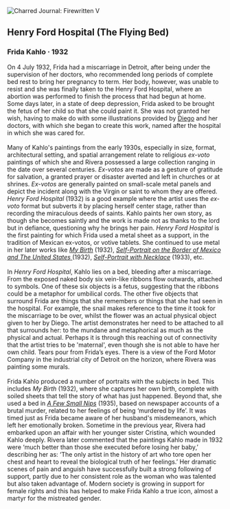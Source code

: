 <div class="artwork-of-the-day">
  <div class="container">
    <div class="img-wrapper">
      <img
        src="https://uploads7.wikiart.org/images/magdalena-carmen-frieda-kahlo-y-calderón-de-rivera/henry-ford-hospital-the-flying-bed-1932.jpg!Large.jpg"
        alt="Charred Journal: Firewritten V" />
    </div>
    <div class="artwork-detail">
      <div class="artwork-origin"> 
        <h2 class="artwork-name">Henry Ford Hospital (The Flying Bed)</h2>
        <h3 class="artist">
          Frida Kahlo
                    ·  1932
        </h3>
      </div>
      <p class="description">
        <span class="artwork-description-text ng-binding" ng-bind-html="viewModel.ArtworkOfTheDay.Description | unsafe">On 4 July 1932, Frida had a miscarriage in Detroit, after being under the supervision of her doctors, who recommended long periods of complete bed rest to bring her pregnancy to term. Her body, however, was unable to resist and she was finally taken to the Henry Ford Hospital, where an abortion was performed to finish the process that had begun at home.<br>Some days later, in a state of deep depression, Frida asked to be brought the fetus of her child so that she could paint it. She was not granted her wish, having to make do with some illustrations provided by <a target="_blank" href="https://www.wikiart.org/en/diego-rivera">Diego</a> and her doctors, with which she began to create this work, named after the hospital in which she was cared for.<br><br>Many of Kahlo's paintings from the early 1930s, especially in size, format, architectural setting, and spatial arrangement relate to religious <i>ex-voto</i> paintings of which she and Rivera possessed a large collection ranging in the date over several centuries. <i>Ex-votos</i> are made as a gesture of gratitude for salvation, a granted prayer or disaster averted and left in churches or at shrines. <i>Ex-votos</i> are generally painted on small-scale metal panels and depict the incident along with the Virgin or saint to whom they are offered. <i>Henry Ford Hospital</i> (1932) is a good example where the artist uses the <i>ex-voto</i> format but subverts it by placing herself center stage, rather than recording the miraculous deeds of saints. Kahlo paints her own story, as though she becomes saintly and the work is made not as thanks to the lord but in defiance, questioning why he brings her pain. <i>Henry Ford Hospital</i> is the first painting for which Frida used a metal sheet as a support, in the tradition of Mexican ex-votos, or votive tablets. She continued to use metal in her later works like <a target="_blank" href="https://www.wikiart.org/en/frida-kahlo/my-birth-1932"><i>My Birth</i></a> (1932), <a target="_blank" href="https://www.wikiart.org/en/frida-kahlo/self-portrait-along-the-boarder-line-between-mexico-and-the-united-states-1932"><i>Self-Portrait on the Border of Mexico and The United States</i> </a> (1932), <a target="_blank" href="https://www.wikiart.org/en/frida-kahlo/self-portrait-with-necklace-1933"><i>Self-Portrait with Necklace</i></a> (1933), etc.<br><br>In <i>Henry Ford Hospital</i>, Kahlo lies on a bed, bleeding after a miscarriage. From the exposed naked body six vein-like ribbons flow outwards, attached to symbols. One of these six objects is a fetus, suggesting that the ribbons could be a metaphor for umbilical cords. The other five objects that surround Frida are things that she remembers or things that she had seen in the hospital. For example, the snail makes reference to the time it took for the miscarriage to be over, whilst the flower was an actual physical object given to her by Diego. The artist demonstrates her need to be attached to all that surrounds her: to the mundane and metaphorical as much as the physical and actual. Perhaps it is through this reaching out of connectivity that the artist tries to be 'maternal', even though she is not able to have her own child. Tears pour from Frida’s eyes. There is a view of the Ford Motor Company in the industrial city of Detroit on the horizon, where Rivera was painting some murals. <br><br>Frida Kahlo produced a number of portraits with the subjects in bed. This includes <i>My Birth</i> (1932), where she captures her own birth, complete with soiled sheets that tell the story of what has just happened. Beyond that, she used a bed in <a target="_blank" href="https://www.wikiart.org/en/frida-kahlo/a-few-small-nips-passionately-in-love-1935"><i>A Few Small Nips</i></a> (1935), based on newspaper accounts of a brutal murder, related to her feelings of being ‘murdered by life’. It was timed just as Frida became aware of her husband's misdemeanors, which left her emotionally broken. Sometime in the previous year, Rivera had embarked upon an affair with her younger sister Cristina, which wounded Kahlo deeply. Rivera later commented that the paintings Kahlo made in 1932 were ‘much better than those she executed before losing her baby,’ describing her as: ‘The only artist in the history of art who tore open her chest and heart to reveal the biological truth of her feelings.’ Her dramatic scenes of pain and anguish have successfully built a strong following of support, partly due to her consistent role as the woman who was talented but also taken advantage of. Modern society is growing in support for female rights and this has helped to make Frida Kahlo a true icon, almost a martyr for the mistreated gender.</span>
                        <div class="text-shadow-container" ng-show="showShadow" style=""></div>
      </p>
    </div>
  </div>

</div>
